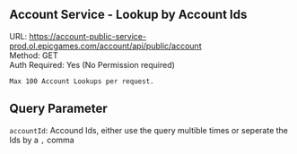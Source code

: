 ## Account Service - Lookup by Account Ids

URL: https://account-public-service-prod.ol.epicgames.com/account/api/public/account \
Method: GET \
Auth Required: Yes (No Permission required)

`Max 100 Account Lookups per request.`

## Query Parameter

`accountId`: Accound Ids, either use the query multible times or seperate the Ids by a `,` comma

